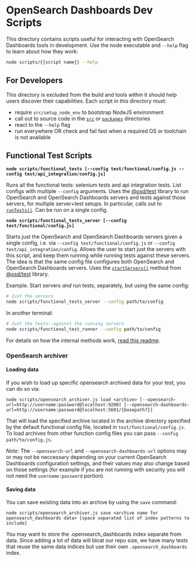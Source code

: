 # OpenSearch Dashboards Dev Scripts

This directory contains scripts useful for interacting with OpenSearch Dashboards tools in development. Use the node executable and `--help` flag to learn about how they work:

```sh
node scripts/{{script name}} --help
```

## For Developers

This directory is excluded from the build and tools within it should help users discover their capabilities. Each script in this directory must:

- require `src/setup_node_env` to bootstrap NodeJS environment
- call out to source code in the [`src`](../src) or [`packages`](../packages) directories
- react to the `--help` flag
- run everywhere OR check and fail fast when a required OS or toolchain is not available

## Functional Test Scripts

**`node scripts/functional_tests [--config test/functional/config.js --config test/api_integration/config.js]`**

Runs all the functional tests: selenium tests and api integration tests. List configs with multiple `--config` arguments. Uses the [@osd/test](../packages/osd-test) library to run OpenSearch and OpenSearch Dashboards servers and tests against those servers, for multiple server+test setups. In particular, calls out to [`runTests()`](../packages/osd-test/src/functional_tests/tasks.js). Can be run on a single config.

**`node scripts/functional_tests_server [--config test/functional/config.js]`**

Starts just the OpenSearch and OpenSearch Dashboards servers given a single config, i.e. via `--config test/functional/config.js` or `--config test/api_integration/config`. Allows the user to start just the servers with this script, and keep them running while running tests against these servers. The idea is that the same config file configures both OpenSearch and OpenSearch Dashboards servers. Uses the [`startServers()`](../packages/osd-test/src/functional_tests/tasks.js#L52-L80) method from [@osd/test](../packages/osd-test) library.

Example. Start servers _and_ run tests, separately, but using the same config:

```sh
# Just the servers
node scripts/functional_tests_server --config path/to/config
```

In another terminal:

```sh
# Just the tests--against the running servers
node scripts/functional_test_runner --config path/to/config
```

For details on how the internal methods work, [read this readme](../packages/osd-test/README.md).

### OpenSearch archiver 

#### Loading data

If you wish to load up specific opensearch archived data for your test, you can do so via:

```
node scripts/opensearch_archiver.js load <archive> [--opensearch-url=http://username:password@localhost:9200] [--opensearch-dashboards-url=http://username:password@localhost:5601/{basepath?}]
```

That will load the specified archive located in the archive directory specified by the default functional config file, located in `test/functional/config.js`. To load archives from other function config files you can pass `--config path/to/config.js`.

*Note:* The `--opensearch-url` and `--opensearch-dashboards-url` options may or may not be neccessary depending on your current OpenSearch Dashboards configuration settings, and their values
may also change based on those settings (for example if you are not running with security you will not need the `username:password` portion).

#### Saving data

You can save existing data into an archive by using the `save` command:

 ```
node scripts/opensearch_archiver.js save <archive name for opensearch_dashboards data> [space separated list of index patterns to include]
```

You may want to store the .opensearch_dashboards index separate from data. Since adding a lot of data will bloat our repo size, we have many tests that reuse the same
data indices but use their own `.opensearch_dashboards` index. 
